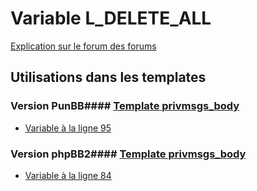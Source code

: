 # Variable L_DELETE_ALL
[Explication sur le forum des forums](http://forum.forumactif.com/t294113-listing-des-variables#L_DELETE_ALL)
## Utilisations dans les templates
### Version PunBB#### [Template privmsgs_body](punbb/privmsgs_body.md)
* [Variable à la ligne 95](../punbb/privmsgs_body.tpl#L95)
### Version phpBB2#### [Template privmsgs_body](subsilver/privmsgs_body.md)
* [Variable à la ligne 84](../subsilver/privmsgs_body.tpl#L84)